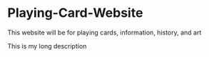 # Playing-Card-Website
This website will be for playing cards, information, history, and art

This is my long description
